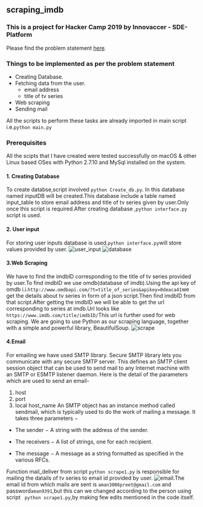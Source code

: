 ## scraping_imdb
### This is a project for Hacker Camp 2019 by Innovaccer - SDE-Platform
Please find the problem statement [here](http://innovaccer.com/media/hackercamp/SDE-Intern-Assignment.pdf).
### Things to be implemented as per the problem statement
* Creating Database.
* Fetching data from the user.
  *  email address
  * title of tv series
* Web scraping
* Sending mail
 
 All the scripts to perform these tasks are already imported in main script i.e.`python main.py`
### Prerequisites
 All the scipts that I have created were tested successfully on macOS & other Linux based OSes with Python 2.7.10 and MySql installed on the system.
#### 1. Creating Database
To create databse,script involved `python Create_db.py`. In this database named inputDB will be created.This database include a table named input_table to store email address and title of tv series given by user.Only once this script is required.After creating database ,`python interface.py` script is used.
#### 2. User input
For storing user inputs database is used.`python interface.py`will store values provided by user.
![user_input](https://user-images.githubusercontent.com/25201552/47012676-65387880-d162-11e8-81f2-75c367255b90.png)
![database](https://user-images.githubusercontent.com/25201552/47012776-bc3e4d80-d162-11e8-8ef4-e5f97bfa7b2f.jpg)
#### 3.Web Scraping
We have to find the imdbID corresponding to the title of tv series provided by user.To find imdbID we use omdb(database of imdb).Using the api key of omdb i.i.`http://www.omdbapi.com/?t=title_of_series&apikey=8deaca41`we get the details about tv series in form of a json script.Then find imdbID from that script.After getting the imdbID we will be able to get the url corresponding to series at imdb.Url looks like `https://www.imdb.com/title/imdbID/`This url is further used for web scraping. We are going to use Python as our scraping language, together with a simple and powerful library, BeautifulSoup.
![scrape](https://user-images.githubusercontent.com/25201552/47013290-4c30c700-d164-11e8-92c6-fd66083dac49.jpg)
#### 4.Email
For emailing we have used SMTP library.
Secure SMTP library lets you communicate with any secure SMTP server. 
This defines an SMTP client session object that can be used to send mail to any Internet machine with an SMTP or ESMTP listener daemon.
Here is the detail of the parameters which are used to send an email-
1. host
2. port
3. local host_name
An SMTP object has an instance method called sendmail, which is typically used to do the work of mailing a message. It takes three parameters −

* The sender − A string with the address of the sender.

* The receivers − A list of strings, one for each recipient.

* The message − A message as a string formatted as specified in the various RFCs.





Function mail_deliver from script `python scrape1.py` is responsible for mailing the datails of tv series to email id provided by user.
 ![email](https://user-images.githubusercontent.com/25201552/47013530-1e984d80-d165-11e8-9d06-0874bff513c5.png).The email id from which mails are sent is `aman3006preet@gmail.com` and password`aman9391`,but this can we changed according to the person using script ` python scrape1.py`,by making few edits mentioned in the code itself.
